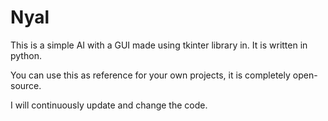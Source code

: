# Nyal
This is a simple AI with a GUI made using tkinter library in. It is written in python.

You can use this as reference for your own projects, it is completely open-source.

I will continuously update and change the code.
